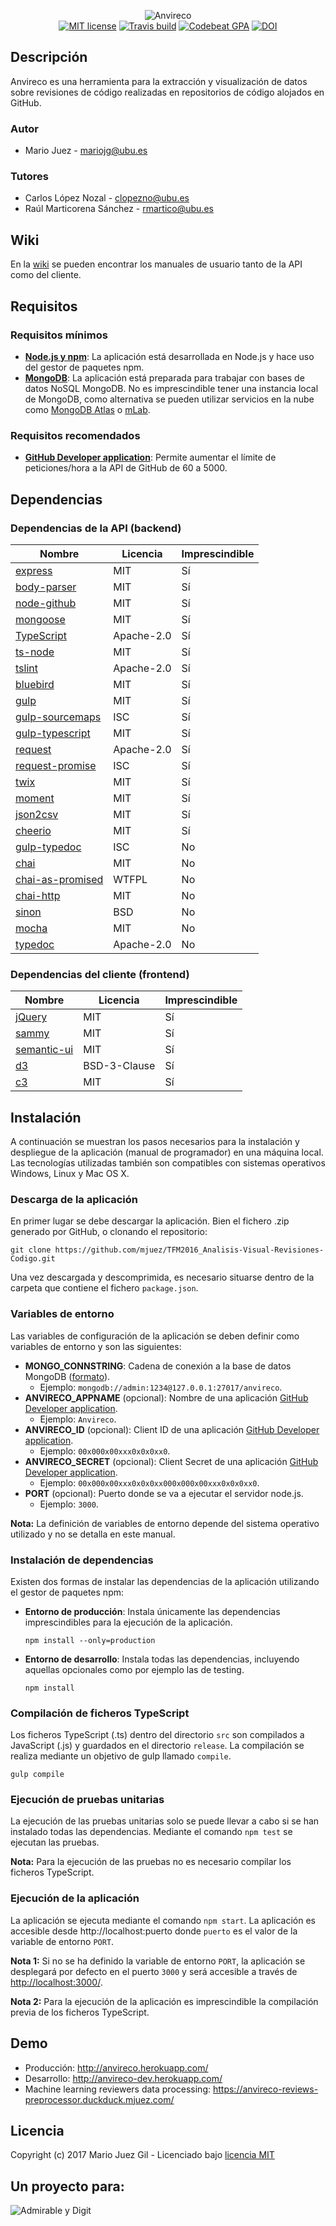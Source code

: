 <p align="center">
<img src="http://i.imgur.com/ajtCabT.png" alt="Anvireco"/> <br />
<a href="../../blob/master/LICENSE"><img src="https://img.shields.io/badge/License-MIT-green.svg" alt="MIT license" /></a>
<a href="https://travis-ci.org/mjuez/TFM2016_Analisis-Visual-Revisiones-Codigo"><img src="https://travis-ci.org/mjuez/TFM2016_Analisis-Visual-Revisiones-Codigo.svg?branch=master" alt="Travis build" /></a>
<a href="https://codebeat.co/projects/github-com-mjuez-tfm2016_analisis-visual-revisiones-codigo-master"><img src="https://codebeat.co/badges/07bbfa7d-f5dd-4c96-a20e-a48517dfa89e" alt="Codebeat GPA" /></a>
<a href="https://zenodo.org/badge/latestdoi/69180490"><img src="https://zenodo.org/badge/69180490.svg" alt="DOI"></a>
</p>

## Descripción

Anvireco es una herramienta para la extracción y visualización de datos sobre revisiones de código realizadas en repositorios de código alojados en GitHub.

### Autor

- Mario Juez - [mariojg@ubu.es](mailto:mariojg@ubu.es)

### Tutores

- Carlos López Nozal - [clopezno@ubu.es](mailto:clopezno@ubu.es)
- Raúl Marticorena Sánchez - [rmartico@ubu.es](mailto:rmartico@ubu.es)

## Wiki

En la [wiki](../../wiki) se pueden encontrar los manuales de usuario tanto de la API como del cliente.

## Requisitos

### Requisitos mínimos

- [**Node.js y npm**](https://nodejs.org/en/): La aplicación está desarrollada en Node.js y hace uso del gestor de paquetes npm.
- [**MongoDB**](https://www.mongodb.com/): La aplicación está preparada para trabajar con bases de datos NoSQL MongoDB. No es imprescindible tener una instancia local de MongoDB, como alternativa se pueden utilizar servicios en la nube como [MongoDB Atlas](https://www.mongodb.com/cloud/atlas) o [mLab](https://mlab.com/).

### Requisitos recomendados

- [**GitHub Developer application**](https://github.com/settings/developers): Permite aumentar el límite de peticiones/hora a la API de GitHub de 60 a 5000.

## Dependencias

### Dependencias de la API (backend)

| Nombre | Licencia | Imprescindible |
|--------|----------| -------------- |
| [express](https://github.com/expressjs/express) | MIT | Sí |
| [body-parser](https://github.com/expressjs/body-parser) | MIT | Sí |
| [node-github](https://github.com/mikedeboer/node-github) | MIT | Sí |
| [mongoose](https://github.com/Automattic/mongoose) | MIT | Sí |
| [TypeScript](https://github.com/Microsoft/TypeScript) | Apache-2.0 | Sí |
| [ts-node](https://github.com/TypeStrong/ts-node) | MIT | Sí |
| [tslint](https://github.com/palantir/tslint) | Apache-2.0 | Sí |
| [bluebird](https://github.com/petkaantonov/bluebird) | MIT | Sí |
| [gulp](https://github.com/gulpjs/gulp) | MIT | Sí |
| [gulp-sourcemaps](https://github.com/gulp-sourcemaps/gulp-sourcemaps) | ISC | Sí |
| [gulp-typescript](https://github.com/ivogabe/gulp-typescript) | MIT | Sí |
| [request](https://github.com/request/request) | Apache-2.0 | Sí |
| [request-promise](https://github.com/request/request-promise) | ISC | Sí |
| [twix](https://github.com/icambron/twix.js) | MIT | Sí |
| [moment](https://github.com/moment/moment) | MIT | Sí |
| [json2csv](https://github.com/zemirco/json2csv) | MIT | Sí |
| [cheerio](https://github.com/cheeriojs/cheerio) | MIT | Sí |
| [gulp-typedoc](https://github.com/rogierschouten/gulp-typedoc) | ISC | No |
| [chai](https://github.com/chaijs/chai) | MIT | No |
| [chai-as-promised](https://github.com/domenic/chai-as-promised) | WTFPL | No |
| [chai-http](https://github.com/chaijs/chai-http) | MIT | No |
| [sinon](https://github.com/sinonjs/sinon) | BSD | No |
| [mocha](https://github.com/mochajs/mocha) | MIT | No |
| [typedoc](https://github.com/TypeStrong/typedoc) | Apache-2.0 | No |

### Dependencias del cliente (frontend)

| Nombre | Licencia | Imprescindible |
|--------|----------| -------------- |
| [jQuery](https://github.com/jquery/jquery) | MIT | Sí |
| [sammy](https://github.com/quirkey/sammy) | MIT | Sí |
| [semantic-ui](https://github.com/Semantic-Org/Semantic-UI) | MIT | Sí |
| [d3](https://github.com/d3/d3) | BSD-3-Clause | Sí |
| [c3](https://github.com/c3js/c3) | MIT | Sí |

## Instalación

A continuación se muestran los pasos necesarios para la instalación y despliegue de la aplicación (manual de programador) en una máquina local. Las tecnologías utilizadas también son compatibles con sistemas operativos Windows, Linux y Mac OS X.

### Descarga de la aplicación

En primer lugar se debe descargar la aplicación. Bien el fichero .zip generado por GitHub, o clonando el repositorio:
```
git clone https://github.com/mjuez/TFM2016_Analisis-Visual-Revisiones-Codigo.git
```

Una vez descargada y descomprimida, es necesario situarse dentro de la carpeta que contiene el fichero `package.json`.

### Variables de entorno

Las variables de configuración de la aplicación se deben definir como variables de entorno y son las siguientes:

- **MONGO_CONNSTRING**: Cadena de conexión a la base de datos MongoDB ([formato](https://docs.mongodb.com/manual/reference/connection-string/)).
  - Ejemplo: `mongodb://admin:1234@127.0.0.1:27017/anvireco`.
- **ANVIRECO_APPNAME** (opcional): Nombre de una aplicación [GitHub Developer application](https://github.com/settings/developers).
  - Ejemplo: `Anvireco`.
- **ANVIRECO_ID** (opcional): Client ID de una aplicación [GitHub Developer application](https://github.com/settings/developers).
  - Ejemplo: `00x000x00xxx0x0x0xx0`.
- **ANVIRECO_SECRET** (opcional): Client Secret de una aplicación [GitHub Developer application](https://github.com/settings/developers).
  - Ejemplo: `00x000x00xxx0x0x0xx000x000x00xxx0x0x0xx0`.
- **PORT** (opcional): Puerto donde se va a ejecutar el servidor node.js.
  - Ejemplo: `3000`.

**Nota:** La definición de variables de entorno depende del sistema operativo utilizado y no se detalla en este manual.

### Instalación de dependencias

Existen dos formas de instalar las dependencias de la aplicación utilizando el gestor de paquetes npm:

- **Entorno de producción**: Instala únicamente las dependencias imprescindibles para la ejecución de la aplicación.
  ```
  npm install --only=production
  ```
- **Entorno de desarrollo**: Instala todas las dependencias, incluyendo aquellas opcionales como por ejemplo las de testing.
  ```
  npm install
  ```

### Compilación de ficheros TypeScript

Los ficheros TypeScript (.ts) dentro del directorio `src` son compilados a JavaScript (.js) y guardados en el directorio `release`.
La compilación se realiza mediante un objetivo de gulp llamado `compile`.

```
gulp compile
```

### Ejecución de pruebas unitarias

La ejecución de las pruebas unitarias solo se puede llevar a cabo si se han instalado todas las dependencias.
Mediante el comando `npm test` se ejecutan las pruebas.

**Nota:** Para la ejecución de las pruebas no es necesario compilar los ficheros TypeScript.

### Ejecución de la aplicación

La aplicación se ejecuta mediante el comando `npm start`. La aplicación es accesible desde http://localhost:puerto donde `puerto` es el valor de la variable de entorno `PORT`.

**Nota 1:** Si no se ha definido la variable de entorno `PORT`, la aplicación se desplegará por defecto en el puerto `3000` y será accesible a través de [http://localhost:3000/](http://localhost:3000/).

**Nota 2:** Para la ejecución de la aplicación es imprescindible la compilación previa de los ficheros TypeScript.

## Demo

- Producción: http://anvireco.herokuapp.com/
- Desarrollo: http://anvireco-dev.herokuapp.com/
- Machine learning reviewers data processing: https://anvireco-reviews-preprocessor.duckduck.mjuez.com/

## Licencia

Copyright (c) 2017 Mario Juez Gil - Licenciado bajo [licencia MIT](../../blob/master/LICENSE)

## Un proyecto para:

![Admirable y Digit](http://i.imgur.com/EFLu1oQ.jpg)
